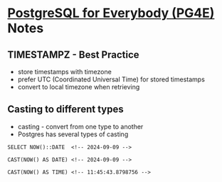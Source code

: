 # [PostgreSQL for Everybody (PG4E)](https://www.pg4e.com/lessons/) Notes

## TIMESTAMPZ - Best Practice 
- store timestamps with timezone
- prefer UTC (Coordinated Universal Time) for stored timestamps
- convert to local timezone when retrieving

## Casting to different types
- casting - convert from one type to another
- Postgres has several types of casting
```
SELECT NOW()::DATE  <!-- 2024-09-09 -->

CAST(NOW() AS DATE) <!-- 2024-09-09 -->

CAST(NOW() AS TIME) <!-- 11:45:43.8798756 -->
```